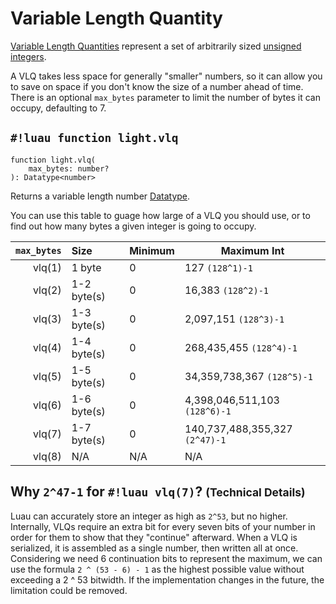 # Variable Length Quantity

<a href="https://en.wikipedia.org/wiki/Variable-length_quantity" target="_blank">Variable Length Quantities</a>
represent a set of arbitrarily sized [unsigned integers](../numbers/uints.md).

A VLQ takes less space for generally "smaller" numbers, so it can allow you to save on space if you don't know the size
of a number ahead of time. There is an optional `max_bytes` parameter to limit the number of bytes it can occupy,
defaulting to 7.

## `#!luau function light.vlq`

```luau title='<!-- client --> <!-- server --> <!-- shared --> <!-- sync -->'
function light.vlq(
    max_bytes: number?
): Datatype<number>
```

Returns a variable length number [Datatype](../index.md#what-is-a-datatype).

You can use this table to guage how large of a VLQ you should use, or to find out how many bytes a given integer is
going to occupy.

| `max_bytes` | Size        | Minimum    | Maximum Int                    |
| ----------: | :---------- | ---------- | -------------                  |
| vlq(1)      | 1 byte      | 0          | 127 `(128^1)-1`                |
| vlq(2)      | 1-2 byte(s) | 0          | 16,383 `(128^2)-1`             |
| vlq(3)      | 1-3 byte(s) | 0          | 2,097,151 `(128^3)-1`          |
| vlq(4)      | 1-4 byte(s) | 0          | 268,435,455 `(128^4)-1`        |
| vlq(5)      | 1-5 byte(s) | 0          | 34,359,738,367 `(128^5)-1`     |
| vlq(6)      | 1-6 byte(s) | 0          | 4,398,046,511,103 `(128^6)-1`  |
| vlq(7)      | 1-7 byte(s) | 0          | 140,737,488,355,327 `(2^47)-1` |
| vlq(8)      | N/A         | N/A        | N/A                            |

## Why `2^47-1` for `#!luau vlq(7)`? <small>(Technical Details)</small>

Luau can accurately store an integer as high as `2^53`, but no higher. Internally, VLQs require an extra bit for every
seven bits of your number in order for them to show that they "continue" afterward. When a VLQ is serialized, it is
assembled as a single number, then written all at once. Considering we need 6 continuation bits to represent the
maximum, we can use the formula <nobr>`2 ^ (53 - 6) - 1`</nobr> as the highest possible value without exceeding a 2 ^ 53
bitwidth. If the implementation changes in the future, the limitation could be removed.
